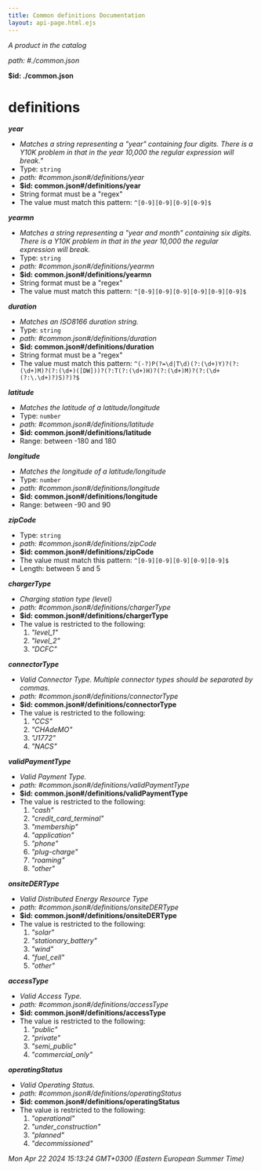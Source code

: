```yaml
---
title: Common definitions Documentation
layout: api-page.html.ejs
---
```

_A product in the catalog_

<i id="./common.json">path: #./common.json</i>

<b id=".common.json">&#36;id: ./common.json</b>

# definitions

**_year_**

 - _Matches a string representing a "year" containing four digits.  There is a Y10K problem in that in the year 10,000 the regular expression will break."<br>_
 - Type: `string`
 - <i id="common.json#/definitions/year">path: #common.json#/definitions/year</i>
 - <b id="common.jsondefinitionsyear">&#36;id: common.json#/definitions/year</b>
 - String format must be a "regex"
 - The value must match this pattern: `^[0-9][0-9][0-9][0-9]$`


**_yearmn_**

 - _Matches a string representing a \"year and month\" containing six digits.  There is a Y10K problem in that in the year 10,000 the regular expression will break.<br>_
 - Type: `string`
 - <i id="common.json#/definitions/yearmn">path: #common.json#/definitions/yearmn</i>
 - <b id="common.jsondefinitionsyearmn">&#36;id: common.json#/definitions/yearmn</b>
 - String format must be a "regex"
 - The value must match this pattern: `^[0-9][0-9][0-9][0-9][0-9][0-9]$`


**_duration_**

 - _Matches an ISO8166 duration string._
 - Type: `string`
 - <i id="common.json#/definitions/duration">path: #common.json#/definitions/duration</i>
 - <b id="common.jsondefinitionsduration">&#36;id: common.json#/definitions/duration</b>
 - String format must be a "regex"
 - The value must match this pattern: `^(-?)P(?=\d|T\d)(?:(\d+)Y)?(?:(\d+)M)?(?:(\d+)([DW]))?(?:T(?:(\d+)H)?(?:(\d+)M)?(?:(\d+(?:\.\d+)?)S)?)?$`


**_latitude_**

 - _Matches the latitude of a latitude/longitude_
 - Type: `number`
 - <i id="common.json#/definitions/latitude">path: #common.json#/definitions/latitude</i>
 - <b id="common.jsondefinitionslatitude">&#36;id: common.json#/definitions/latitude</b>
 - Range: between -180 and 180


**_longitude_**

 - _Matches the longitude of a latitude/longitude_
 - Type: `number`
 - <i id="common.json#/definitions/longitude">path: #common.json#/definitions/longitude</i>
 - <b id="common.jsondefinitionslongitude">&#36;id: common.json#/definitions/longitude</b>
 - Range: between -90 and 90


**_zipCode_**

 - Type: `string`
 - <i id="common.json#/definitions/zipCode">path: #common.json#/definitions/zipCode</i>
 - <b id="common.jsondefinitionszipcode">&#36;id: common.json#/definitions/zipCode</b>
 - The value must match this pattern: `^[0-9][0-9][0-9][0-9][0-9]$`
 - Length: between 5 and 5


**_chargerType_**

 - _Charging station type (level)_
 - <i id="common.json#/definitions/chargerType">path: #common.json#/definitions/chargerType</i>
 - <b id="common.jsondefinitionschargertype">&#36;id: common.json#/definitions/chargerType</b>
 - The value is restricted to the following: 
	 1. _"level_1"_
	 2. _"level_2"_
	 3. _"DCFC"_


**_connectorType_**

 - _Valid Connector Type. Multiple connector types should be separated by commas._
 - <i id="common.json#/definitions/connectorType">path: #common.json#/definitions/connectorType</i>
 - <b id="common.jsondefinitionsconnectortype">&#36;id: common.json#/definitions/connectorType</b>
 - The value is restricted to the following: 
	 1. _"CCS"_
	 2. _"CHAdeMO"_
	 3. _"J1772"_
	 4. _"NACS"_


**_validPaymentType_**

 - _Valid Payment Type._
 - <i id="common.json#/definitions/validPaymentType">path: #common.json#/definitions/validPaymentType</i>
 - <b id="common.jsondefinitionsvalidpaymenttype">&#36;id: common.json#/definitions/validPaymentType</b>
 - The value is restricted to the following: 
	 1. _"cash"_
	 2. _"credit_card_terminal"_
	 3. _"membership"_
	 4. _"application"_
	 5. _"phone"_
	 6. _"plug-charge"_
	 7. _"roaming"_
	 8. _"other"_


**_onsiteDERType_**

 - _Valid Distributed Energy Resource Type_
 - <i id="common.json#/definitions/onsiteDERType">path: #common.json#/definitions/onsiteDERType</i>
 - <b id="common.jsondefinitionsonsitedertype">&#36;id: common.json#/definitions/onsiteDERType</b>
 - The value is restricted to the following: 
	 1. _"solar"_
	 2. _"stationary_battery"_
	 3. _"wind"_
	 4. _"fuel_cell"_
	 5. _"other"_


**_accessType_**

 - _Valid Access Type._
 - <i id="common.json#/definitions/accessType">path: #common.json#/definitions/accessType</i>
 - <b id="common.jsondefinitionsaccesstype">&#36;id: common.json#/definitions/accessType</b>
 - The value is restricted to the following: 
	 1. _"public"_
	 2. _"private"_
	 3. _"semi_public"_
	 4. _"commercial_only"_


**_operatingStatus_**

 - _Valid Operating Status._
 - <i id="common.json#/definitions/operatingStatus">path: #common.json#/definitions/operatingStatus</i>
 - <b id="common.jsondefinitionsoperatingstatus">&#36;id: common.json#/definitions/operatingStatus</b>
 - The value is restricted to the following: 
	 1. _"operational"_
	 2. _"under_construction"_
	 3. _"planned"_
	 4. _"decommissioned"_


 _Mon Apr 22 2024 15:13:24 GMT+0300 (Eastern European Summer Time)_
